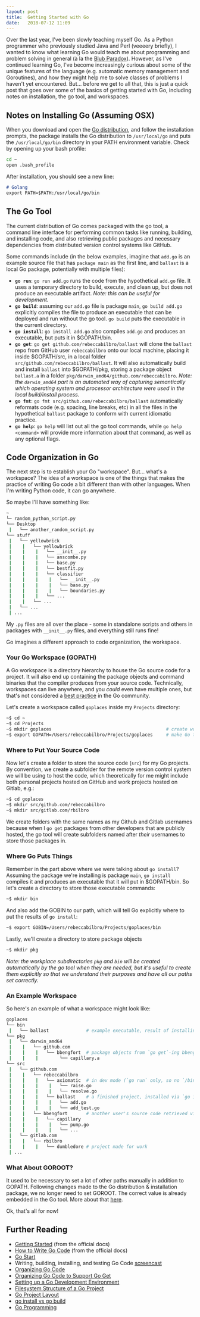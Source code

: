 ```yaml
---
layout: post
title:  Getting Started with Go
date:   2018-07-12 11:09
---
```


Over the last year, I've been slowly teaching myself Go. As a Python programmer who previously studied Java and Perl (veeeery briefly), I wanted to know what learning Go would teach me about programming and problem solving in general (à la the [Blub Paradox](http://www.paulgraham.com/avg.html)). However, as I've continued learning Go, I've become increasingly curious about some of the unique features of the language (e.g. automatic memory management and Goroutines), and how they might help me to solve classes of problems I haven't yet encountered. But... before we get to all that, this is just a quick post that goes over some of the basics of getting started with Go, including notes on installation, the go tool, and workspaces.

## Notes on Installing Go (Assuming OSX)

When you download and open the [Go distribution](https://golang.org/dl/), and follow the installation prompts, the package installs the Go distribution to `/usr/local/go` and puts the `/usr/local/go/bin` directory in your PATH environment variable. Check by opening up your bash profile:

```bash
cd ~
open .bash_profile
```

After installation, you should see a new line:

```md
# Golang
export PATH=$PATH:/usr/local/go/bin
```

## The Go Tool

The current distribution of Go comes packaged with the go tool, a command line interface for performing common tasks like running, building, and installing code, and also retrieving public packages and necessary dependencies from distributed version control systems like GitHub.

Some commands include (in the below examples, imagine that `add.go` is an example source file that has `package main` as the first line, and `ballast` is a local Go package, potentially with multiple files):

 - **`go run`**: `go run add.go` runs the code from the hypothetical `add.go` file. It uses a temporary directory to build, execute, and clean up, but does not produce an executable artifact. _Note: this can be useful for development._
 - **`go build`**: assuming our `add.go` file is package `main`, `go build add.go` explicitly compiles the file to produce an executable that can be deployed and run without the go tool. `go build` puts the executable in the current directory.
 - **`go install`**: `go install add.go` also compiles `add.go` and produces an executable, but puts it in  $GOPATH/bin.
 - **`go get`**: `go get github.com/rebeccabilbro/ballast` will clone the `ballast` repo from GitHub user `rebeccabilbro` onto our local machine, placing it inside $GOPATH/src, in a local folder `src/github.com/rebeccabilbro/ballast`. It will also automatically build and install `ballast` into $GOPATH/pkg, storing a package object `ballast.a` in a folder `pkg/darwin_amd64/github.com/rebeccabilbro`. _Note: the `darwin_amd64` part is an automated way of capturing semantically which operating system and processor architecture were used in the local build/install process._
 - **`go fmt`**: `go fmt src/github.com/rebeccabilbro/ballast` automatically reformats code (e.g. spacing, line breaks, etc) in all the files in the hypothetical `ballast` package to conform with current idiomatic practice.
 - **`go help`**: `go help` will list out all the go tool commands, while `go help <command>` will provide more information about that command, as well as any optional flags.

## Code Organization in Go

The next step is to establish your Go "workspace". But... what's a workspace? The idea of a workspace is one of the things that makes the practice of writing Go code a bit different than with other languages. When I'm writing Python code, it can go anywhere. 

So maybe I'll have something like:

```bash
~
└─ random_python_script.py
└── Desktop
 |   └── another_random_script.py
└── stuff                            
 |   └── yellowbrick
 |    |   └── yellowbrick
 |    |    |   └── __init__.py
 |    |    |   └── anscombe.py
 |    |    |   └── base.py	
 |    |    |   └── bestfit.py	
 |    |    |   └── classifier	
 |    |    |    |   └── __init__.py	
 |    |    |    |   └── base.py	
 |    |    |    |   └── boundaries.py	
 |    |    |   └── ...
 |    |   └── ...
 |   └── ... 
 | ...
```

My `.py` files are all over the place - some in standalone scripts and others in packages with `__init__.py` files, and everything still runs fine!

Go imagines a different approach to code organization, the workspace. 

### Your Go Workspace (GOPATH)

A Go workspace is a directory hierarchy to house the Go source code for a project. It will also end up containing the package objects and command binaries that the compiler produces from your source code. Technically, workspaces can live anywhere, and you *could* even have multiple ones, but that's not considered a [best practice](https://golang.org/doc/code.html#Workspaces) in the Go community.

Let's create a workspace called `goplaces` inside my `Projects` directory:

```bash
~$ cd ~
~$ cd Projects
~$ mkdir goplaces                                           # create workspace dir
~$ export GOPATH=/Users/rebeccabilbro/Projects/goplaces     # make Go tool aware of workspace
```
 
### Where to Put Your Source Code
 
Now let's create a folder to store the source code (`src`) for my Go projects. By convention, we create a subfolder for the remote version control system we will be using to host the code, which theoretically for me might include both personal projects hosted on GitHub and work projects hosted on Gitlab, e.g.: 

```bash
~$ cd goplaces
~$ mkdir src/github.com/rebeccabilbro     
~$ mkdir src/gitlab.com/rbilbro     
```

We create folders with the same names as my Github and Gitlab usernames because when I `go get` packages from other developers that are publicly hosted, the go tool will create subfolders named after _their_ usernames to store those packages in.

### Where Go Puts Things

Remember in the part above where we were talking about `go install`? Assuming the package we're installing is package `main`, `go install` compiles it and produces an executable that it will put in  $GOPATH/bin. So let's create a directory to store those executable commands: 

```bash
~$ mkdir bin 
```

And also add the GOBIN to our path, which will tell Go explicitly where to put the results of `go install`:

```bash
~$ export GOBIN=/Users/rebeccabilbro/Projects/goplaces/bin      
```

Lastly, we'll create a directory to store package objects 

```bash
~$ mkdir pkg   
```

_Note: the workplace subdirectories `pkg` and `bin` will be created automatically by the go tool when they are needed, but it's useful to create them explicitly so that we understand their purposes and have all our paths set correctly._

### An Example Workspace

So here's an example of what a workspace might look like:

```bash
goplaces
└── bin
 |   └── ballast              # example executable, result of installing ballast from src
└── pkg                            
 |   └── darwin_amd64
 |    |   └── github.com
 |    |    |   └── bbengfort  # package objects from `go get`-ing bbengfort's source code
 |    |    |        └── capillary.a
└── src                              
 |   └── github.com
 |    |   └── rebeccabilbro
 |    |    |   └── axiomatic  # in dev mode (`go run` only, so no `/bin` executables)
 |    |    |    |   └── raise.go
 |    |    |    |   └── resolve.go
 |    |    |   └── ballast    # a finished project, installed via `go install`
 |    |    |    |   └── add.go
 |    |    |    |   └── add_test.go
 |    |   └── bbengfort       # another user's source code retrieved via `go get`
 |    |    |   └── capillary
 |    |    |    |   └── pump.go
 |    |    |    |   └── ...
 |   └── gitlab.com
 |    |   └── rbilbro
 |    |    |   └── dumbledore # project made for work
 | ...
```

### What About GOROOT?

It used to be necessary to set a lot of other paths manually in addition to GOPATH. Following changes made to the Go distribution & installation package, we no longer need to set GOROOT.  The correct value is already embedded in the Go tool. More about that [here](https://dave.cheney.net/2013/06/14/you-dont-need-to-set-goroot-really).

Ok, that's all for now!

## Further Reading

 - [Getting Started](https://golang.org/doc/install) (from the official docs)
 - [How to Write Go Code](https://golang.org/doc/code.html) (from the official docs)
 - [Go Start](https://github.com/alco/gostart)
 - Writing, building, installing, and testing Go Code [screencast](https://youtu.be/XCsL89YtqCs)
 - [Organizing Go Code](https://talks.golang.org/2014/organizeio.slide#1)
 - [Organizing Go Code to Support Go Get](https://www.ardanlabs.com/blog/2013/08/organizing-code-to-support-go-get.html)
 - [Setting up a Go Development Environment](https://skife.org/golang/2013/03/24/go_dev_env.html)
 - [Filesystem Structure of a Go Project](https://flaviocopes.com/go-filesystem-structure/)
 - [Go Project Layout](https://medium.com/golang-learn/go-project-layout-e5213cdcfaa2)
 - [go install vs go build](https://pocketgophers.com/go-install-vs-go-build/)
 - [Go Programming](https://youtu.be/CF9S4QZuV30)
